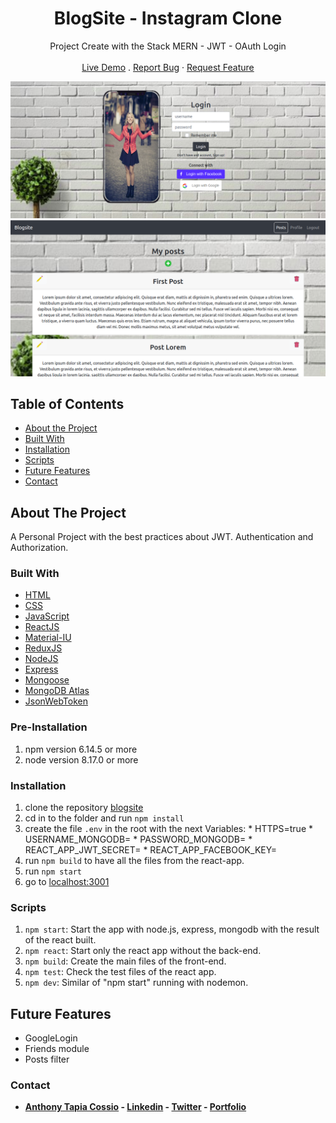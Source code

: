 <p align="center">
  <h1 align="center">BlogSite - Instagram Clone</h1>

  <p align="center">
    Project Create with the Stack MERN - JWT - OAuth Login
    <br>
    <br>
    <a href="https://blogsite-atc.herokuapp.com/" target="_blank">Live Demo</a>
    .
    <a href="https://github.com/AnthonyTC89/blogsite/issues">Report Bug</a>
    ·
    <a href="https://github.com/AnthonyTC89/blogsite/issues">Request Feature</a>
  </p>
</p>

![Screenshot](/screenshots/01.png)
![Screenshot](/screenshots/02.png)

<!-- TABLE OF CONTENTS -->
## Table of Contents

* [About the Project](#about-the-project)
* [Built With](#built-with)
* [Installation](#installation)
* [Scripts](#Scripts)
* [Future Features](#Future-Features)
* [Contact](#Contact)

## About The Project

A Personal Project with the best practices about JWT. Authentication and Authorization.

### Built With

* [HTML](https://www.w3.org/html/)
* [CSS](https://www.w3.org/Style/CSS/)
* [JavaScript](https://www.javascript.com/)
* [ReactJS](https://reactjs.org/)
* [Material-IU](https://material-ui.com/)
* [ReduxJS](https://redux.js.org/)
* [NodeJS](https://nodejs.org/)
* [Express](https://expressjs.com/)
* [Mongoose](https://mongoosejs.com/)
* [MongoDB Atlas](https://www.mongodb.com/cloud/atlas)
* [JsonWebToken](https://jwt.io/)

### Pre-Installation

  1. npm version 6.14.5 or more
  2. node version 8.17.0 or more

### Installation

  1. clone the repository [blogsite](https://github.com/AnthonyTC89/blogsite)
  2. cd in to the folder and run `npm install`
  3. create the file `.env` in the root with the next Variables:
    *   HTTPS=true
    *   USERNAME_MONGODB=<user>
    *   PASSWORD_MONGODB=<password>
    *   REACT_APP_JWT_SECRET=<secretJWT>
    *   REACT_APP_FACEBOOK_KEY=<facebookKey>
  4. run `npm build` to have all the files from the react-app.
  5. run `npm start`
  6. go to [localhost:3001](http://localhost:3001)

### Scripts

  1. `npm start`: Start the app with node.js, express, mongodb with the result of the react built.
  2. `npm react`: Start only the react app without the back-end.
  3. `npm build`: Create the main files of the front-end.
  4. `npm test`: Check the test files of the react app.
  5. `npm dev`: Similar of "npm start" running with nodemon.

## Future Features

  * GoogleLogin
  * Friends module
  * Posts filter

### Contact

* **[Anthony Tapia Cossio](https://github.com/AnthonyTC89) - [Linkedin](linkedin.com/in/anthony-tapia-cossio) - [Twitter](https://twitter.com/ptonypTC) - [Portfolio](https://portfolio-anthony.herokuapp.com/)**
